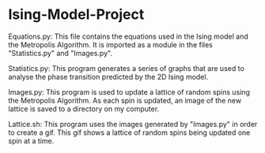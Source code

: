 # Ising-Model-Project

Equations.py: This file contains the equations used in the Ising model and the Metropolis Algorithm. It is imported as a module in the files "Statistics.py" and "Images.py".

Statistics.py: This program generates a series of graphs that are used to analyse the phase transition predicted by the 2D Ising model.

Images.py: This program is used to update a lattice of random spins using the Metropolis Algorithm. As each spin is updated, an image of the new lattice is saved to a directory on my computer.

Lattice.sh: This program uses the images generated by "Images.py" in order to create a gif. This gif shows a lattice of random spins being updated one spin at a time.
